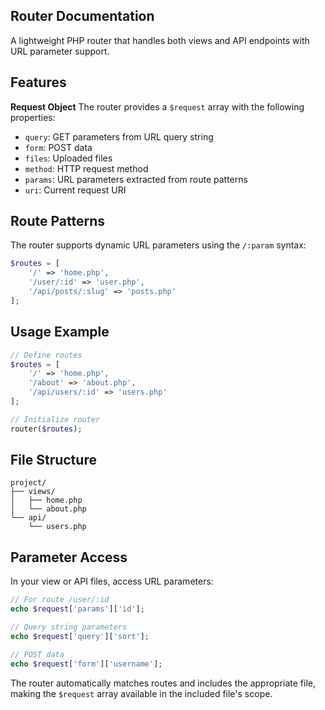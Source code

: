 ## Router Documentation

A lightweight PHP router that handles both views and API endpoints with URL parameter support.

## Features

**Request Object**
The router provides a `$request` array with the following properties:
- `query`: GET parameters from URL query string
- `form`: POST data
- `files`: Uploaded files
- `method`: HTTP request method
- `params`: URL parameters extracted from route patterns
- `uri`: Current request URI

## Route Patterns

The router supports dynamic URL parameters using the `/:param` syntax:
```php
$routes = [
    '/' => 'home.php',
    '/user/:id' => 'user.php',
    '/api/posts/:slug' => 'posts.php'
];
```

## Usage Example

```php
// Define routes
$routes = [
    '/' => 'home.php',
    '/about' => 'about.php',
    '/api/users/:id' => 'users.php'
];

// Initialize router
router($routes);
```

## File Structure
```
project/
├── views/
│   ├── home.php
│   └── about.php
└── api/
    └── users.php
```

## Parameter Access

In your view or API files, access URL parameters:
```php
// For route /user/:id
echo $request['params']['id'];

// Query string parameters
echo $request['query']['sort'];

// POST data
echo $request['form']['username'];
```

The router automatically matches routes and includes the appropriate file, making the `$request` array available in the included file's scope.
